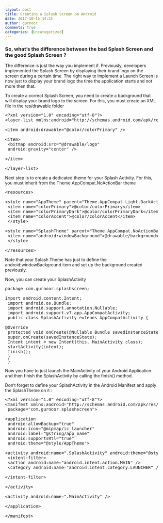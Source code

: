 ```yaml
---
layout: post
title: Creating a Splash Screen on Android
date: 2017-10-15 14:35
author: gurnoor
comments: true
categories: [Uncategorized]
---
```

<h3>So, what’s the difference between the bad Splash Screen and the good Splash Screen ?</h3>
The difference is just the way you implement if. Previously, developers implemented the Splash Screen by displaying their brand logo on the screen during a certain time. The right way to implement a Launch Screen is now just to display your brand logo the time the application starts and not more then that.

To create a correct Splash Screen, you need to create a background that will display your brand logo to the screen. For this, you must create an XML file in the res/drawable folder
<pre>&lt;?xml version="1.0" encoding="utf-8"?&gt;
&lt;layer-list xmlns:android="http://schemas.android.com/apk/res/android"&gt;

&lt;item android:drawable="@color/colorPrimary" /&gt;

&lt;item&gt;
 &lt;bitmap android:src="@drawable/logo"
 android:gravity="center" /&gt;

&lt;/item&gt;

&lt;/layer-list&gt;</pre>
Next step is to create a dedicated theme for your Splash Activity. For this, you must inherit from the Theme.AppCompat.NoActionBar theme
<pre>&lt;resources&gt;

&lt;style name="AppTheme" parent="Theme.AppCompat.Light.DarkActionBar"&gt;
 &lt;item name="colorPrimary"&gt;@color/colorPrimary&lt;/item&gt;
 &lt;item name="colorPrimaryDark"&gt;@color/colorPrimaryDark&lt;/item&gt;
 &lt;item name="colorAccent"&gt;@color/colorAccent&lt;/item&gt;
 &lt;/style&gt;

&lt;style name="SplashTheme" parent="Theme.AppCompat.NoActionBar"&gt;
 &lt;item name="android:windowBackground"&gt;@drawable/background&lt;/item&gt;
 &lt;/style&gt;

&lt;/resources&gt;</pre>
<p id="c24d" class="graf graf--p graf-after--figure">Note that your Splash Theme has just to define the android:windowBackground item and set up the background created previously.</p>
<p id="e830" class="graf graf--p graf-after--p">Now, you can create your SplashActivity</p>

<pre>package com.gurnoor.splashscreen;

import android.content.Intent;
 import android.os.Bundle;
 import android.support.annotation.Nullable;
 import android.support.v7.app.AppCompatActivity;
 public class SplashActivity extends AppCompatActivity {

@Override
 protected void onCreate(@Nullable Bundle savedInstanceState) {
 super.onCreate(savedInstanceState);
 Intent intent = new Intent(this, MainActivity.class);
 startActivity(intent);
 finish();
 }
 }</pre>
Now you have to just launch the MainActivity of your Android Application and then finish the SplashActivity by calling the finish() method.

Don’t forget to define your SplashActivity in the Android Manifest and apply the SplashTheme on it :
<pre>&lt;?xml version="1.0" encoding="utf-8"?&gt;
&lt;manifest xmlns:android="http://schemas.android.com/apk/res/android"
 package="com.gurnoor.splashscreen"&gt;

&lt;application
 android:allowBackup="true"
 android:icon="@mipmap/ic_launcher"
 android:label="@string/app_name"
 android:supportsRtl="true"
 android:theme="@style/AppTheme"&gt;

&lt;activity android:name=".SplashActivity" android:theme="@style/SplashTheme"&gt;
 &lt;intent-filter&gt;
 &lt;action android:name="android.intent.action.MAIN" /&gt;
 &lt;category android:name="android.intent.category.LAUNCHER" /&gt;

&lt;/intent-filter&gt;

&lt;/activity&gt;

&lt;activity android:name=".MainActivity" /&gt;

&lt;/application&gt;

&lt;/manifest&gt;</pre>
